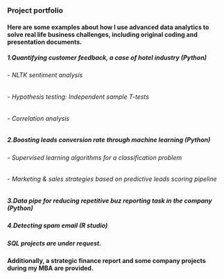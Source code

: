 ### Project portfolio

#### Here are some examples about how I use advanced data analytics to solve real life business challenges, including original coding and presentation documents.

##### 1.Quantifying customer feedback, a case of hotel industry (Python)
###### - NLTK sentiment analysis
###### - Hypothesis testing: Independent sample T-tests
###### - Correlation analysis

##### 2.Boosting leads conversion rate through machine learning (Python)
###### - Supervised learning algorithms for a classification problem
###### - Marketing & sales strategies based on predictive leads scoring pipeline

##### 3.Data pipe for reducing repetitive buz reporting task in the company (Python)

##### 4.Detecting spam email (R studio)

##### SQL projects are under request.

#### Additionally, a strategic finance report and some company projects during my MBA are provided.
